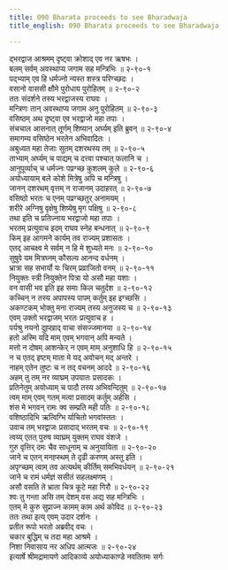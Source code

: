 ```yaml
---
title: 090 Bharata proceeds to see Bharadwaja
title_english: 090 Bharata proceeds to see Bharadwaja

---
```


<div class="audioEmbed"  caption="श्रीराम-हरिसीताराममूर्ति-घनपाठिभ्यां वचनम्" src="https://archive.org/download/Ramayana-recitation-Sriram-harisItArAmamUrti-Ghanapaati-v2/Kanda_2/Kanda_2_AYK-090-Bharadwaja_Darshanam.mp3"></div>

द्भरद्वाज आश्रमम् दृष्ट्वा क्रोशाद् एव नर ऋषभः ।  
बलम् सर्वम् अवस्थाप्य जगाम सह मन्त्रिभिः ॥ २-९०-१  
पद्भ्याम् एव हि धर्मज्नो न्यस्त शस्त्र परिग्च्छदः ।  
वसानो वाससी क्षौमे पुरोधाय पुरोहितम् ॥ २-९०-२  
ततः संदर्शने तस्य भरद्वाजस्य राघवः ।  
मन्त्रिणः तान् अवस्थाप्य जगाम अनु पुरोहितम् ॥ २-९०-३  
वसिष्ठम् अथ दृष्ट्वा एव भरद्वाजो महा तपाः ।  
संचचाल आसनात् तूर्णम् शिष्यान् अर्घ्यम् इति ब्रुवन् ॥ २-९०-४  
समागम्य वसिष्ठेन भरतेन अभिवादितः ।  
अबुध्यत महा तेजाः सुतम् दशरथस्य तम् ॥ २-९०-५  
ताभ्याम् अर्घ्यम् च पाद्यम् च दत्त्वा पश्चात् फलानि च ।  
आनुपूर्व्याच् च धर्मज्नः पप्रग्च्छ कुशलम् कुले ॥ २-९०-६  
अयोध्यायाम् बले कोशे मित्रेषु अपि च मन्त्रिषु ।  
जानन् दशरथम् वृत्तम् न राजानम् उदाहरत् ॥ २-९०-७  
वसिष्ठो भरतः च एनम् पप्रग्च्छतुर् अनामयम् ।  
शरीरे अग्निषु वृक्षेषु शिष्येषु मृग पक्षिषु ॥ २-९०-८  
तथा इति च प्रतिज्नाय भरद्वाजो महा तपाः ।  
भरतम् प्रत्युवाच इदम् राघव स्नेह बन्धनात् ॥ २-९०-९  
किम् इह आगमने कार्यम् तव राज्यम् प्रशासतः ।  
एतद् आचक्ष्व मे सर्वम् न हि मे शुध्यते मनः ॥ २-९०-१०  
सुषुवे यम मित्रघ्नम् कौसल्य आनन्द वर्धनम् ।  
भ्रात्रा सह सभार्यो यः चिरम् प्रव्राजितो वनम् ॥ २-९०-११  
नियुक्तः स्त्री नियुक्तेन पित्रा यो असौ महा यशाः ।  
वन वासी भव इति इह समाः किल चतुर्दश ॥ २-९०-१२  
कच्चिन् न तस्य अपापस्य पापम् कर्तुम् इह इग्च्छसि ।  
अकण्टकम् भोक्तु मना राज्यम् तस्य अनुजस्य च ॥ २-९०-१३  
एवम् उक्तो भरद्वाजम् भरतः प्रत्युवाच ह ।  
पर्यश्रु नयनो दुह्खाद् वाचा संसज्जमानया ॥ २-९०-१४  
हतो अस्मि यदि माम् एवम् भगवान् अपि मन्यते ।  
मत्तो न दोषम् आशन्केर् न एवम् माम् अनुशाधि हि ॥ २-९०-१५  
न च एतद् इष्टम् माता मे यद् अवोचन् मद् अन्तरे ।  
नाहम् एतेन तुष्टः च न तद् वचनम् आददे ॥ २-९०-१६  
अहम् तु तम् नर व्याघ्रम् उपयातः प्रसादकः ।  
प्रतिनेतुम् अयोध्याम् च पादौ तस्य अभिवन्दितुम् ॥ २-९०-१७  
त्वम् माम् एवम् गतम् मत्वा प्रसादम् कर्तुम् अर्हसि ।  
शंस मे भगवन् रामः क्व सम्प्रति मही पतिः ॥ २-९०-१८  
वशिष्ठादिभि ऋत्विग्भि र्याचितो भगवांस्ततः ।  
उवाच तम् भरद्वाजः प्रसादाद् भरतम् वचः ॥ २-९०-१९  
त्वय्य् एतत् पुरुष व्याघ्रम् युक्तम् राघव वंशजे ।  
गुरु वृत्तिर् दमः चैव साधूनाम् च अनुयायिता ॥ २-९०-२०  
जाने च एतन् मनह्स्थम् ते दृढी करणम् अस्तु इति ।  
अपृग्च्छम् त्वाम् तव अत्यर्थम् कीर्तिम् समभिवर्धयन् ॥ २-९०-२१  
जाने च रामं धर्मज्ञं ससीतं सहलक्ष्मणम् ।  
असौ वसति ते भ्राता चित्र कूटे महा गिरौ ॥ २-९०-२२  
श्वः तु गन्ता असि तम् देशम् वस अद्य सह मन्त्रिभिः ।  
एतम् मे कुरु सुप्राज्न कामम् काम अर्थ कोविद ॥ २-९०-२३  
ततः तथा इत्य् एवम् उदार दर्शनः ।  
प्रतीत रूपो भरतो अब्रवीद् वचः ।  
चकार बुद्धिम् च तदा महा आश्रमे ।  
निशा निवासाय नर अधिप आत्मजः ॥ २-९०-२४  
इत्यार्षे श्रीमद्रामायणे आदिकाव्ये अयोध्याकाण्डे नवतितमः सर्गः